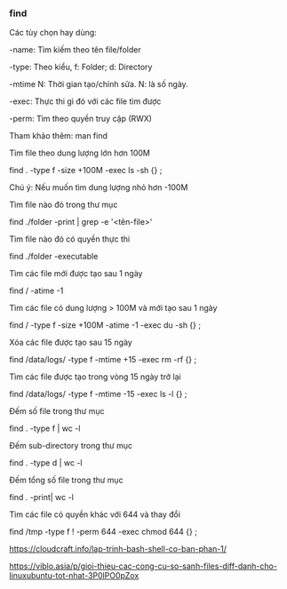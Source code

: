 ### find 

Các tùy chọn hay dùng: 

 

-name: Tìm kiếm theo tên file/folder 

-type: Theo kiểu, f: Folder; d: Directory 

-mtime N: Thời gian tạo/chỉnh sửa. N: là số ngày. 

-exec: Thực thi gì đó với các file tìm được 

-perm: Tìm theo quyền truy cập (RWX) 

Tham khảo thêm: man find 

 

 

Tìm file theo dung lượng lớn hơn 100M 

find . -type f -size +100M -exec ls -sh {} \; 

Chú ý: Nếu muốn tìm dung lượng nhỏ hơn -100M 

 

Tìm file nào đó trong thư mục 

find ./folder -print | grep -e '<tên-file>' 
 

Tìm file nào đó có quyền thực thi 

find ./folder -executable 
 

Tìm các file mới được tạo sau 1 ngày 

find / -atime -1 
 

Tìm các file có dung lượng > 100M và mới tạo sau 1 ngày 

find / -type f -size +100M -atime -1 -exec du -sh {} \; 
 

Xóa các file được tạo sau 15 ngày 

find /data/logs/ -type f -mtime +15 -exec rm -rf {} \; 
 

Tìm các file được tạo trong vòng 15 ngày trở lại 

find /data/logs/ -type f -mtime -15 -exec ls -l {} \; 
 

Đếm số file trong thư mục 

find . -type f | wc -l 
 

Đếm sub-directory trong thư mục 

find . -type d | wc -l 
 

Đếm tổng số file trong thư mục 

find . -print| wc -l 
 

Tìm các file có quyền khác với 644 và thay đổi 

find /tmp -type f ! -perm 644 -exec chmod 644 {} \; 



 

https://cloudcraft.info/lap-trinh-bash-shell-co-ban-phan-1/  

 
 

https://viblo.asia/p/gioi-thieu-cac-cong-cu-so-sanh-files-diff-danh-cho-linuxubuntu-tot-nhat-3P0lPO0pZox  
